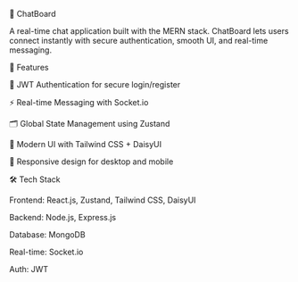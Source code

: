 💬 ChatBoard

A real-time chat application built with the MERN stack.
ChatBoard lets users connect instantly with secure authentication, smooth UI, and real-time messaging.

🚀 Features

🔑 JWT Authentication for secure login/register

⚡ Real-time Messaging with Socket.io

🗂️ Global State Management using Zustand

🎨 Modern UI with Tailwind CSS + DaisyUI

📱 Responsive design for desktop and mobile

🛠️ Tech Stack

Frontend: React.js, Zustand, Tailwind CSS, DaisyUI

Backend: Node.js, Express.js

Database: MongoDB

Real-time: Socket.io

Auth: JWT
